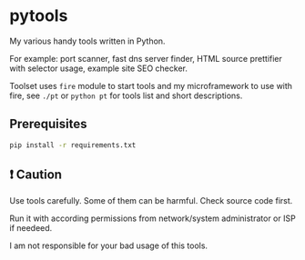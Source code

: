 # pytools

My various handy tools written in Python.

For example: port scanner, fast dns server finder, HTML source prettifier with selector usage, example site SEO checker.

Toolset uses `fire` module to start tools and my microframework to use with fire, see `./pt` or `python pt` for tools list and short descriptions.

## Prerequisites

```sh
pip install -r requirements.txt
```

## :exclamation: Caution

Use tools carefully. Some of them can be harmful. Check source code first.

Run it with according permissions from network/system administrator or ISP if needeed.

I am not responsible for your bad usage of this tools.
